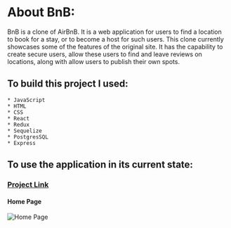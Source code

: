 # About BnB: #

BnB is a clone of AirBnB. It is a web application for users to find a location to book for a stay, or to become a host for such users. This clone currently showcases some of the features of the original site. It has the capability to create secure users, allow these users to find and leave reviews on locations, along with allow users to publish their own spots.

## To build this project I used: ##
    * JavaScript
    * HTML
    * CSS
    * React
    * Redux
    * Sequelize
    * PostgresSQL
    * Express

## To use the application in its current state: ##
### [Project Link](https://bnb-project.herokuapp.com/) ###
#### Home Page ####
![Home Page](/assets/Screen%20Shot%202022-10-23%20at%209.27.23%20PM.png)
